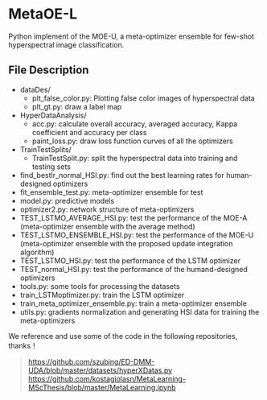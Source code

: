 # MetaOE-L
Python implement of the MOE-U, a meta-optimizer ensemble for few-shot hyperspectral image classification. 

## File Description
- dataDes/
  - plt_false_color.py: Plotting false color images of hyperspectral data
  - plt_gt.py: draw a label map
- HyperDataAnalysis/
  - acc.py: calculate overall accuracy, averaged accuracy, Kappa coefficient and accuracy per class
  - paint_loss.py: draw loss function curves of all the optimizers
- TrainTestSplits/
  - TrainTestSplit.py: split the hyperspectral data into training and testing sets
- find_bestlr_normal_HSI.py: find out the best learning rates for human-designed optimizers
- fit_ensemble_test.py: meta-optimizer ensemble for test
- model.py: predictive models
- optimizer2.py: network structure of meta-optimizers
- TEST_LSTMO_AVERAGE_HSI.py: test the performance of the MOE-A (meta-optimizer ensemble with the average method)
- TEST_LSTMO_ENSEMBLE_HSI.py: test the performance of the MOE-U (meta-optimizer ensemble with the proposed update integration algorithm)
- TEST_LSTMO_HSI.py: test the performance of the LSTM optimizer
- TEST_normal_HSI.py: test the performance of the humand-designed optimizers
- tools.py: some tools for processing the datasets
- train_LSTMoptimizer.py: train the LSTM optimizer
- train_meta_optimizer_ensemble.py: train a meta-optimizer ensemble
- utils.py: gradients normalization and generating HSI data for training the meta-optimizers

We reference and use some of the code in the following repositories, thanks！
> https://github.com/szubing/ED-DMM-UDA/blob/master/datasets/hyperXDatas.py
> https://github.com/kostagiolasn/MetaLearning-MScThesis/blob/master/MetaLearning.ipynb


